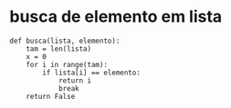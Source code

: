 # busca de elemento em lista
```
def busca(lista, elemento):
    tam = len(lista)
    x = 0
    for i in range(tam):
        if lista[i] == elemento:
            return i
            break
    return False
```
